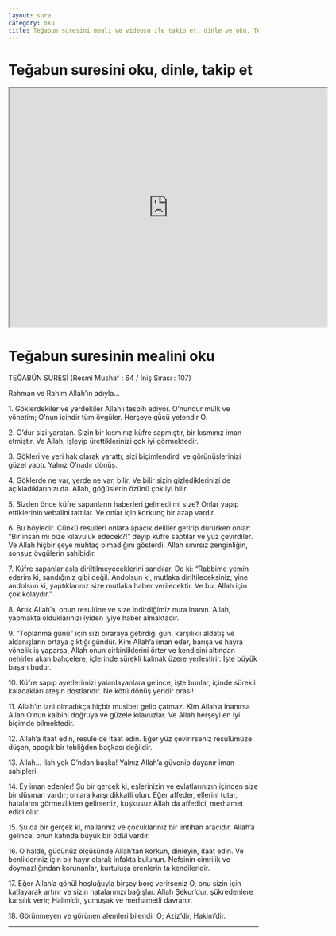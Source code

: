 ```yaml
---
layout: sure
category: oku
title: Teğabun suresini meali ve videosu ile takip et, dinle ve oku, Teğabun dinle, Teğabun meali.
---
```


<div class="container">
  <div class="row">
    <div class="col-lg-12">
      <h1>Teğabun suresini oku, dinle, takip et</h1>
      <div class="div-youtube-embed">
        <iframe width="640" height="480" src="https://www.youtube.com/embed/http://">frameborder="0" allowfullscreen></iframe>
      </div>
    </div>
  </div>

  <div class="row">
    <div class="col-lg-12">
      <h1>Teğabun suresinin mealini oku</h1>
      <div><p></p><p></p><p>TEĞABÜN SURESİ (Resmi Mushaf : 64 / İniş Sırası : 107)</p><p>Rahman ve Rahim Allah’ın adıyla…</p><p></p><p></p><p>1. Göklerdekiler ve yerdekiler Allah’ı tespih ediyor. O’nundur mülk ve yönetim; O’nun içindir tüm övgüler. Herşeye gücü yetendir O.</p><p></p><p></p><p>2. O’dur sizi yaratan. Sizin bir kısmınız küfre sapmıştır, bir kısmınız iman etmiştir. Ve Allah, işleyip ürettiklerinizi çok iyi görmektedir.</p><p></p><p></p><p>3. Gökleri ve yeri hak olarak yarattı; sizi biçimlendirdi ve görünüşlerinizi güzel yaptı. Yalnız O’nadır dönüş.</p><p></p><p></p><p>4. Göklerde ne var, yerde ne var, bilir. Ve bilir sizin gizlediklerinizi de açıkladıklarınızı da. Allah, göğüslerin özünü çok iyi bilir.</p><p></p><p></p><p>5. Sizden önce küfre sapanların haberleri gelmedi mi size? Onlar yapıp ettiklerinin vebalini tattılar. Ve onlar için korkunç bir azap vardır.</p><p></p><p></p><p>6. Bu böyledir. Çünkü resulleri onlara apaçık deliller getirip dururken onlar: “Bir insan mı bize kılavuluk edecek?!” deyip küfre saptılar ve yüz çevirdiler. Ve Allah hiçbir şeye muhtaç olmadığını gösterdi. Allah sınırsız zenginliğin, sonsuz övgülerin sahibidir.</p><p></p><p></p><p>7. Küfre sapanlar asla diriltilmeyeceklerini sandılar. De ki: “Rabbime yemin ederim ki, sandığınız gibi değil. Andolsun ki, mutlaka diriltileceksiniz; yine andolsun ki, yaptıklarınız size mutlaka haber verilecektir. Ve bu, Allah için çok kolaydır.”</p><p></p><p></p><p>8. Artık Allah’a, onun resulüne ve size indirdiğimiz nura inanın. Allah, yapmakta olduklarınızı iyiden iyiye haber almaktadır.</p><p></p><p></p><p>9. “Toplanma günü” için sizi biraraya getirdiği gün, karşılıklı aldatış ve aldanışların ortaya çıktığı gündür. Kim Allah’a iman eder, barışa ve hayra yönelik iş yaparsa, Allah onun çirkinliklerini örter ve kendisini altından nehirler akan bahçelere, içlerinde sürekli kalmak üzere yerleştirir. İşte büyük başarı budur.</p><p></p><p></p><p>10. Küfre sapıp ayetlerimizi yalanlayanlara gelince, işte bunlar, içinde sürekli kalacakları ateşin dostlarıdır. Ne kötü dönüş yeridir orası!</p><p></p><p></p><p>11. Allah’ın izni olmadıkça hiçbir musibet gelip çatmaz. Kim Allah’a inanırsa Allah O’nun kalbini doğruya ve güzele kılavuzlar. Ve Allah herşeyi en iyi biçimde bilmektedir.</p><p></p><p></p><p>12. Allah’a itaat edin, resule de itaat edin. Eğer yüz çevirirseniz resulümüze düşen, apaçık bir tebliğden başkası değildir.</p><p></p><p></p><p>13. Allah… İlah yok O’ndan başka! Yalnız Allah’a güvenip dayanır iman sahipleri.</p><p></p><p></p><p>14. Ey iman edenler! Şu bir gerçek ki, eşlerinizin ve evlatlarınızın içinden size bir düşman vardır; onlara karşı dikkatli olun. Eğer affeder, ellerini tutar, hatalarını görmezlikten gelirseniz, kuşkusuz Allah da affedici, merhamet edici olur.</p><p></p><p></p><p>15. Şu da bir gerçek ki, mallarınız ve çocuklarınız bir imtihan aracıdır. Allah’a gelince, onun katında büyük bir ödül vardır.</p><p></p><p></p><p>16. O halde, gücünüz ölçüsünde Allah’tan korkun, dinleyin, itaat edin. Ve benlikleriniz için bir hayır olarak infakta bulunun. Nefsinin cimrilik ve doymazlığından korunanlar, kurtuluşa erenlerin ta kendileridir.</p><p></p><p></p><p>17. Eğer Allah’a gönül hoşluğuyla birşey borç verirseniz O, onu sizin için katlayarak artırır ve sizin hatalarınızı bağışlar. Allah Şekur’dur, şükredenlere karşılık verir; Halim’dir, yumuşak ve merhametli davranır.</p><p></p><p></p><p>18. Görünmeyen ve görünen alemleri bilendir O; Aziz’dir, Hakim’dir.</p><p></p><p></p></div>
    </div>
  </div>
</div>
<hr />